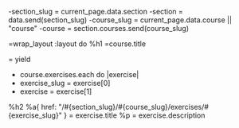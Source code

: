 -section_slug = current_page.data.section
-section = data.send(section_slug)
-course_slug = current_page.data.course || "course"
-course = section.courses.send(course_slug)

=wrap_layout :layout do
%h1
=course.title

= yield

- course.exercises.each do |exercise|
- exercise_slug = exercise[0]
- exercise = exercise[1]

%h2
%a{ href: "/#{section_slug}/#{course_slug}/exercises/#{exercise_slug}" }
= exercise.title
%p
= exercise.description

